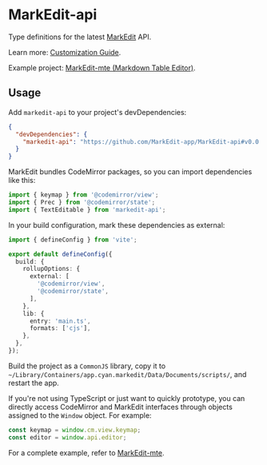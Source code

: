 # MarkEdit-api

Type definitions for the latest [MarkEdit](https://markedit.app) API.

Learn more: [Customization Guide](https://github.com/MarkEdit-app/MarkEdit/wiki/Customization).

Example project: [MarkEdit-mte (Markdown Table Editor)](https://github.com/MarkEdit-app/MarkEdit-mte).

## Usage

Add `markedit-api` to your project's devDependencies:

```json
{
  "devDependencies": {
    "markedit-api": "https://github.com/MarkEdit-app/MarkEdit-api#v0.0.2"
  }
}
```

MarkEdit bundles CodeMirror packages, so you can import dependencies like this:

```ts
import { keymap } from '@codemirror/view';
import { Prec } from '@codemirror/state';
import { TextEditable } from 'markedit-api';
```

In your build configuration, mark these dependencies as external:

```ts
import { defineConfig } from 'vite';

export default defineConfig({
  build: {
    rollupOptions: {
      external: [
        '@codemirror/view',
        '@codemirror/state',
      ],
    },
    lib: {
      entry: 'main.ts',
      formats: ['cjs'],
    },
  },
});
```

Build the project as a `CommonJS` library, copy it to `~/Library/Containers/app.cyan.markedit/Data/Documents/scripts/`, and restart the app.

If you're not using TypeScript or just want to quickly prototype, you can directly access CodeMirror and MarkEdit interfaces through objects assigned to the `Window` object. For example:

```js
const keymap = window.cm.view.keymap;
const editor = window.api.editor;
```

For a complete example, refer to [MarkEdit-mte](https://github.com/MarkEdit-app/MarkEdit-mte).
